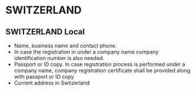 # SWITZERLAND

## SWITZERLAND Local

 - Name, business name and contact phone.
 - In case the registration in under a company name company identification number is also needed.
 - Passport or ID copy. In case registration process is performed under a company name, company registration certificate shall be provided along with passport or ID copy
 - Current address in Swtizerland


